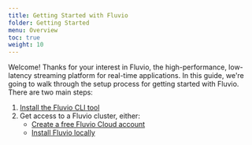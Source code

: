 ```yaml
---
title: Getting Started with Fluvio
folder: Getting Started
menu: Overview
toc: true
weight: 10
---
```


Welcome! Thanks for your interest in Fluvio, the high-performance, low-latency
streaming platform for real-time applications. In this guide, we're going to
walk through the setup process for getting started with Fluvio. There are two
main steps:

1) [Install the Fluvio CLI tool]
2) Get access to a Fluvio cluster, either:
    - [Create a free Fluvio Cloud account]
    - [Install Fluvio locally]

[Install the Fluvio CLI tool]: ./fluvio-cli
[Create a free Fluvio Cloud account]: https://fluvio.io/signup
[Install Fluvio locally]: ./fluvio-local
